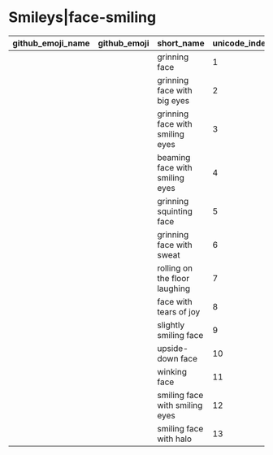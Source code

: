 # Smileys|face-smiling

|github_emoji_name|github_emoji|short_name|unicode_index|
|---|---|---|---|
|||grinning face|1|
|||grinning face with big eyes|2|
|||grinning face with smiling eyes|3|
|||beaming face with smiling eyes|4|
|||grinning squinting face|5|
|||grinning face with sweat|6|
|||rolling on the floor laughing|7|
|||face with tears of joy|8|
|||slightly smiling face|9|
|||upside-down face|10|
|||winking face|11|
|||smiling face with smiling eyes|12|
|||smiling face with halo|13|
